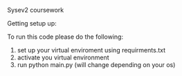 Sysev2 coursework

Getting setup up:

To run this code please do the following:
1. set up your virtual enviroment using requirments.txt
2. activate you virtual environment
3. run python main.py (will change depending on your os)
